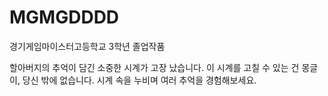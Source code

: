 # MGMGDDDD

경기게임마이스터고등학교 3학년 졸업작품 

할아버지의 추억이 담긴 소중한 시계가 고장 났습니다. 이 시계를 고칠 수 있는 건 몽글이, 당신 밖에 없습니다. 시계 속을 누비며 여러 추억을 경험해보세요.
